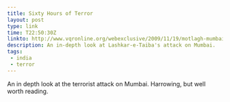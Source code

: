 ```yaml
---
title: Sixty Hours of Terror
layout: post
type: link
time: T22:50:30Z
linkto: http://www.vqronline.org/webexclusive/2009/11/19/motlagh-mumbai-attacks/
description: An in-depth look at Lashkar-e-Taiba's attack on Mumbai.
tags:
 - india
 - terror
---
```

An in depth look at the terrorist attack on Mumbai. Harrowing, but well worth reading.